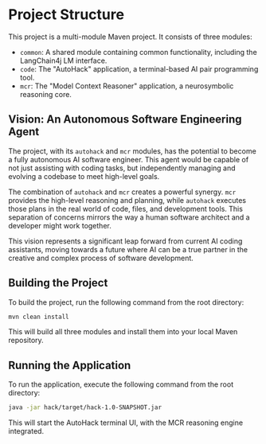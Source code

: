 # Project Structure

This project is a multi-module Maven project. It consists of three modules:

- `common`: A shared module containing common functionality, including the LangChain4j LM interface.
- `code`: The "AutoHack" application, a terminal-based AI pair programming tool.
- `mcr`: The "Model Context Reasoner" application, a neurosymbolic reasoning core.

## Vision: An Autonomous Software Engineering Agent

The project, with its `autohack` and `mcr` modules, has the potential to become a fully autonomous AI software engineer.
This agent would be capable of not just assisting with coding tasks, but independently managing and evolving a codebase
to meet high-level goals.

The combination of `autohack` and `mcr` creates a powerful synergy. `mcr` provides the high-level reasoning and
planning, while `autohack` executes those plans in the real world of code, files, and development tools. This separation
of concerns mirrors the way a human software architect and a developer might work together.

This vision represents a significant leap forward from current AI coding assistants, moving towards a future where AI
can be a true partner in the creative and complex process of software development.

## Building the Project

To build the project, run the following command from the root directory:

```bash
mvn clean install
```

This will build all three modules and install them into your local Maven repository.

## Running the Application

To run the application, execute the following command from the root directory:

```bash
java -jar hack/target/hack-1.0-SNAPSHOT.jar
```

This will start the AutoHack terminal UI, with the MCR reasoning engine integrated.
